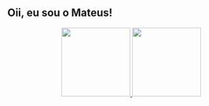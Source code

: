 ## Oii, eu sou o Mateus!
<div align="center">
  <a href="https://github.com/Mateus0110">
  <img height="140em" src="https://github-readme-stats.vercel.app/api?username=mateus0110&show_icons=true&theme=shades-of-purple&include_all_commits=true&count_private=true" style="max-width: 120%;"/>
   <img height="140em" src="https://github-readme-stats.vercel.app/api/top-langs/?username=mateus0110&layout=compact&langs_count=7&theme=shades-of-purple" style="max-width: 80%;"/>
</div>
